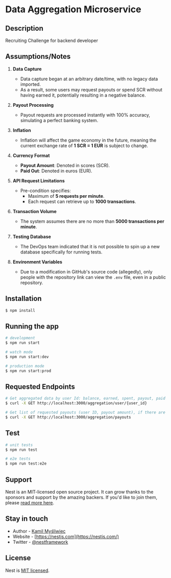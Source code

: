# Data Aggregation Microservice

## Description

Recruiting Challenge for backend developer

## Assumptions/Notes

1. **Data Capture**  
   - Data capture began at an arbitrary date/time, with no legacy data imported.  
   - As a result, some users may request payouts or spend SCR without having earned it, potentially resulting in a negative balance.

2. **Payout Processing**  
   - Payout requests are processed instantly with 100% accuracy, simulating a perfect banking system.

3. **Inflation**  
   - Inflation will affect the game economy in the future, meaning the current exchange rate of **1 SCR = 1 EUR** is subject to change.

4. **Currency Format**  
   - **Payout Amount**: Denoted in scores (SCR).  
   - **Paid Out**: Denoted in euros (EUR).

5. **API Request Limitations**  
   - Pre-condition specifies:  
     - Maximum of **5 requests per minute**.  
     - Each request can retrieve up to **1000 transactions**.

6. **Transaction Volume**  
   - The system assumes there are no more than **5000 transactions per minute**.

7. **Testing Database**  
   - The DevOps team indicated that it is not possible to spin up a new database specifically for running tests.

8. **Environment Variables**  
   - Due to a modification in GitHub's source code (allegedly), only people with the repository link can view the `.env` file, even in a public repository.

## Installation

```bash
$ npm install
```

## Running the app

```bash
# development
$ npm run start

# watch mode
$ npm run start:dev

# production mode
$ npm run start:prod
```

## Requested Endpoints
```bash
# Get aggregated data by user Id: balance, earned, spent, payout, paid out
$ curl -X GET http://localhost:3000/aggregation/user/{user_id}

# Get list of requested payouts (user ID, payout amount), if there are several payouts requested by a user, then the amount will be aggregated into one.
$ curl -X GET http://localhost:3000/aggregation/payouts
```

## Test

```bash
# unit tests
$ npm run test

# e2e tests
$ npm run test:e2e
```

## Support

Nest is an MIT-licensed open source project. It can grow thanks to the sponsors and support by the amazing backers. If you'd like to join them, please [read more here](https://docs.nestjs.com/support).

## Stay in touch

- Author - [Kamil Myśliwiec](https://kamilmysliwiec.com)
- Website - [https://nestjs.com](https://nestjs.com/)
- Twitter - [@nestframework](https://twitter.com/nestframework)

## License

Nest is [MIT licensed](LICENSE).

